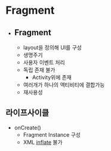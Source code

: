 # Fragment
- ## Fragment
    - layout을 정의해 UI를 구성
    - 생명주기
    - 사용자 이벤트 처리
    - 독립 존재 불가
        - Activity위에 존재
    - 여러개가 하나의 액티비티에 결합가능
    - 재사용성
## 라이프사이클
- onCreate()
    - Fragment Instance 구성
    - XML [inflate](Android/Fragment/Inflate.md) 불가